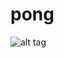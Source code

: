 pong
====
![alt tag](https://scontent-b-mia.xx.fbcdn.net/hphotos-xpf1/t31.0-8/10383828_10204103040406562_7637022725854313444_o.jpg)
